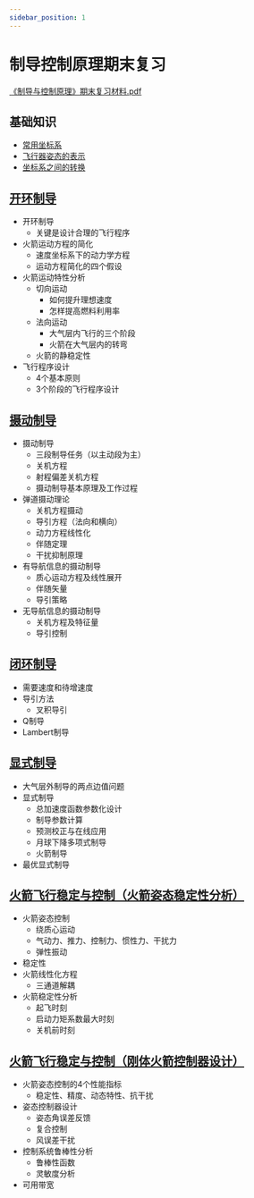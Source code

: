 ```yaml
---
sidebar_position: 1
---
```


# 制导控制原理期末复习



[《制导与控制原理》期末复习材料.pdf](./assets/《制导与控制原理》期末复习材料.pdf)

## 基础知识

- [常用坐标系](./常用坐标系)
- [飞行器姿态的表示](./飞行器姿态的表示)
- [坐标系之间的转换](./坐标系之间的转换)

## [开环制导](./开环制导)

- 开环制导
  - 关键是设计合理的飞行程序
- 火箭运动方程的简化
  - 速度坐标系下的动力学方程
  - 运动方程简化的四个假设
- 火箭运动特性分析
  - 切向运动
    - 如何提升理想速度
    - 怎样提高燃料利用率
  - 法向运动
    - 大气层内飞行的三个阶段
    - 火箭在大气层内的转弯
  - 火箭的静稳定性
- 飞行程序设计
  - 4个基本原则
  - 3个阶段的飞行程序设计

## [摄动制导](./摄动制导)

- 摄动制导
  - 三段制导任务（以主动段为主）
  - 关机方程
  - 射程偏差关机方程
  - 摄动制导基本原理及工作过程
- 弹道摄动理论
  - 关机方程摄动
  - 导引方程（法向和横向）
  - 动力方程线性化
  - 伴随定理
  - 干扰抑制原理
- 有导航信息的摄动制导
  - 质心运动方程及线性展开
  - 伴随矢量
  - 导引策略
- 无导航信息的摄动制导
  - 关机方程及特征量
  - 导引控制

## [闭环制导](./闭环制导)

- 需要速度和待增速度
- 导引方法
  - 叉积导引
- Q制导
- Lambert制导

## [显式制导](./显式制导)

- 大气层外制导的两点边值问题
- 显式制导
  - 总加速度函数参数化设计
  - 制导参数计算
  - 预测校正与在线应用
  - 月球下降多项式制导
  - 火箭制导
- 最优显式制导

## [火箭飞行稳定与控制（火箭姿态稳定性分析）](./火箭姿态稳定性分析)

- 火箭姿态控制
  - 绕质心运动
  - 气动力、推力、控制力、惯性力、干扰力
  - 弹性振动
- 稳定性
- 火箭线性化方程
  - 三通道解耦
- 火箭稳定性分析
  - 起飞时刻
  - 启动力矩系数最大时刻
  - 关机前时刻

## [火箭飞行稳定与控制（刚体火箭控制器设计）](./刚体火箭控制器设计)

- 火箭姿态控制的4个性能指标
  - 稳定性、精度、动态特性、抗干扰
- 姿态控制器设计
  - 姿态角误差反馈
  - 复合控制
  - 风误差干扰
- 控制系统鲁棒性分析
  - 鲁棒性函数
  - 灵敏度分析
- 可用带宽